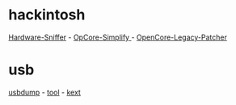 # hackintosh 
[Hardware-Sniffer](https://github.com/lzhoang2801/Hardware-Sniffer) - 
[OpCore-Simplify ](https://github.com/lzhoang2801/OpCore-Simplify) - 
[OpenCore-Legacy-Patcher](https://github.com/dortania/OpenCore-Legacy-Patcher)

# usb
[usbdump](https://github.com/USBToolBox/usbdump) - 
[tool](https://github.com/USBToolBox/tool) - 
[kext](https://github.com/USBToolBox/kext)
